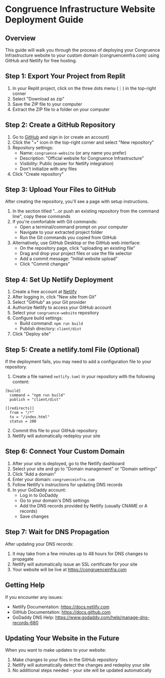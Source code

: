 # Congruence Infrastructure Website Deployment Guide

## Overview
This guide will walk you through the process of deploying your Congruence Infrastructure website to your custom domain (congruenceinfra.com) using GitHub and Netlify for free hosting.

## Step 1: Export Your Project from Replit

1. In your Replit project, click on the three dots menu (⋮) in the top-right corner
2. Select "Download as zip"
3. Save the ZIP file to your computer
4. Extract the ZIP file to a folder on your computer

## Step 2: Create a GitHub Repository

1. Go to [GitHub](https://github.com) and sign in (or create an account)
2. Click the "+" icon in the top-right corner and select "New repository"
3. Repository settings:
   - Name: `congruence-website` (or any name you prefer)
   - Description: "Official website for Congruence Infrastructure"
   - Visibility: Public (easier for Netlify integration)
   - Don't initialize with any files
4. Click "Create repository"

## Step 3: Upload Your Files to GitHub

After creating the repository, you'll see a page with setup instructions.

1. In the section titled "…or push an existing repository from the command line", copy these commands
2. If you're comfortable with Git commands:
   - Open a terminal/command prompt on your computer
   - Navigate to your extracted project folder
   - Run the Git commands you copied from GitHub
3. Alternatively, use GitHub Desktop or the GitHub web interface:
   - On the repository page, click "uploading an existing file"
   - Drag and drop your project files or use the file selector
   - Add a commit message: "Initial website upload"
   - Click "Commit changes"

## Step 4: Set Up Netlify Deployment

1. Create a free account at [Netlify](https://netlify.com)
2. After logging in, click "New site from Git"
3. Select "GitHub" as your Git provider
4. Authorize Netlify to access your GitHub account
5. Select your `congruence-website` repository
6. Configure build settings:
   - Build command: `npm run build`
   - Publish directory: `client/dist`
7. Click "Deploy site"

## Step 5: Create a netlify.toml File (Optional)

If the deployment fails, you may need to add a configuration file to your repository.

1. Create a file named `netlify.toml` in your repository with the following content:
```
[build]
  command = "npm run build"
  publish = "client/dist"

[[redirects]]
  from = "/*"
  to = "/index.html"
  status = 200
```
2. Commit this file to your GitHub repository
3. Netlify will automatically redeploy your site

## Step 6: Connect Your Custom Domain

1. After your site is deployed, go to the Netlify dashboard
2. Select your site and go to "Domain management" or "Domain settings"
3. Click "Add a domain"
4. Enter your domain: `congruenceinfra.com`
5. Follow Netlify's instructions for updating DNS records
6. In your GoDaddy account:
   - Log in to GoDaddy
   - Go to your domain's DNS settings
   - Add the DNS records provided by Netlify (usually CNAME or A records)
   - Save changes

## Step 7: Wait for DNS Propagation

After updating your DNS records:
1. It may take from a few minutes up to 48 hours for DNS changes to propagate
2. Netlify will automatically issue an SSL certificate for your site
3. Your website will be live at https://congruenceinfra.com

## Getting Help

If you encounter any issues:
- Netlify Documentation: https://docs.netlify.com
- GitHub Documentation: https://docs.github.com
- GoDaddy DNS Help: https://www.godaddy.com/help/manage-dns-records-680

## Updating Your Website in the Future

When you want to make updates to your website:
1. Make changes to your files in the GitHub repository
2. Netlify will automatically detect the changes and redeploy your site
3. No additional steps needed - your site will be updated automatically